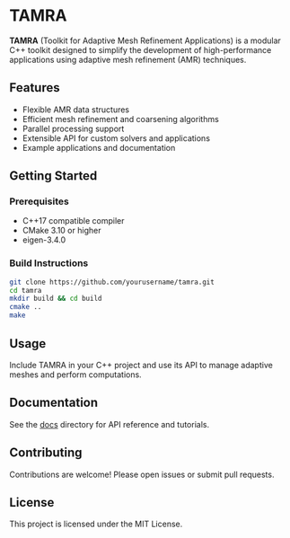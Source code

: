 # TAMRA

**TAMRA** (Toolkit for Adaptive Mesh Refinement Applications) is a modular C++ toolkit designed to simplify the development of high-performance applications using adaptive mesh refinement (AMR) techniques.

## Features

- Flexible AMR data structures
- Efficient mesh refinement and coarsening algorithms
- Parallel processing support
- Extensible API for custom solvers and applications
- Example applications and documentation

## Getting Started

### Prerequisites

- C++17 compatible compiler
- CMake 3.10 or higher
- eigen-3.4.0

### Build Instructions

```bash
git clone https://github.com/yourusername/tamra.git
cd tamra
mkdir build && cd build
cmake ..
make
```

## Usage

Include TAMRA in your C++ project and use its API to manage adaptive meshes and perform computations.

## Documentation

See the [docs](docs/) directory for API reference and tutorials.

## Contributing

Contributions are welcome! Please open issues or submit pull requests.

## License

This project is licensed under the MIT License.
